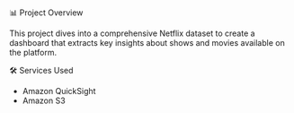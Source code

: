 📊 Project Overview

This project dives into a comprehensive Netflix dataset to create a dashboard that extracts key insights about shows and movies available on the platform.

🛠️ Services Used
- Amazon QuickSight
- Amazon S3
